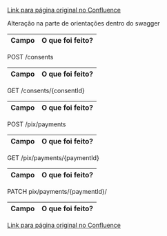 [Link para página original no Confluence](https://openfinancebrasil.atlassian.net/wiki/spaces/OF/pages/164528448)

Alteração na parte de orientações dentro do swagger

| **Campo** | **O que foi feito?** |
| --- | --- |

 POST /consents

| **Campo** | **O que foi feito?** |
| --- | --- |

 GET /consents/{consentId}

| **Campo** | **O que foi feito?** |
| --- | --- |

 POST /pix/payments

| **Campo** | **O que foi feito?** |
| --- | --- |

 GET /pix/payments/{paymentId}

| **Campo** | **O que foi feito?** |
| --- | --- |

 PATCH pix/payments/{paymentId}/

| **Campo** | **O que foi feito?** |
| --- | --- |

[Link para página original no Confluence](https://openfinancebrasil.atlassian.net/wiki/spaces/OF/pages/164528448)